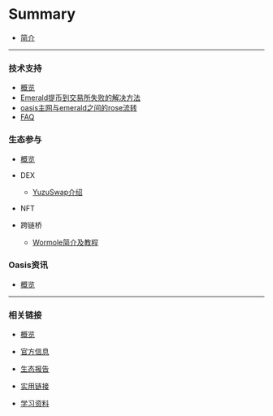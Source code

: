 # Summary

* [简介](README.md)

------



### 技术支持

- [概览](./dev_support/概览.md)
- [Emerald提币到交易所失败的解决方法](./dev_support/Emerald提币到币安失败解决方法.md)
- [oasis主网与emerald之间的rose流转](./dev_support/oasis主网与emerald之间的rose流转/oasis主网与emerald之间的rose流转.md)
- [FAQ](./dev_support/FAQ.md)

### 生态参与

- [概览](./ecosystem_paticipate/概览.md)

- DEX

  - [YuzuSwap介绍](./ecosystem_paticipate/dex/yuzuswap/YuzuSwap介绍.md)

- NFT

- 跨链桥

  - [Wormole简介及教程](ecosystem_paticipate/bridge/wormhole/Wormhole简介及教程.md)

### Oasis资讯

- [概览](./oasis_info/概览.md)

------



### 相关链接


- [概览](./links/概览.md)

- [官方信息](./links/官方信息.md)

- [生态报告](./links/生态报告.md)

- [实用链接](./links/实用链接.md)

- [学习资料](./links/学习资料.md)
